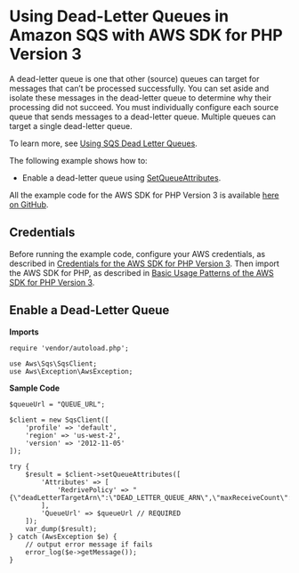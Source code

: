 # Using Dead\-Letter Queues in Amazon SQS with AWS SDK for PHP Version 3<a name="sqs-examples-dead-letter-queues"></a>

A dead\-letter queue is one that other \(source\) queues can target for messages that can’t be processed successfully\. You can set aside and isolate these messages in the dead\-letter queue to determine why their processing did not succeed\. You must individually configure each source queue that sends messages to a dead\-letter queue\. Multiple queues can target a single dead\-letter queue\.

To learn more, see [Using SQS Dead Letter Queues](https://docs.aws.amazon.com/AWSSimpleQueueService/latest/SQSDeveloperGuide/sqs-dead-letter-queues.html)\.

The following example shows how to:
+ Enable a dead\-letter queue using [SetQueueAttributes](https://docs.aws.amazon.com/aws-sdk-php/v3/api/api-sqs-2012-11-05.html#setqueueattributes)\.

All the example code for the AWS SDK for PHP Version 3 is available [here on GitHub](https://github.com/awsdocs/aws-doc-sdk-examples/tree/master/php/example_code)\.

## Credentials<a name="credentials"></a>

Before running the example code, configure your AWS credentials, as described in [Credentials for the AWS SDK for PHP Version 3](guide_credentials.md)\. Then import the AWS SDK for PHP, as described in [Basic Usage Patterns of the AWS SDK for PHP Version 3](getting-started_basic-usage.md)\.

## Enable a Dead\-Letter Queue<a name="enable-a-dead-letter-queue"></a>

 **Imports** 

```
require 'vendor/autoload.php';

use Aws\Sqs\SqsClient; 
use Aws\Exception\AwsException;
```

 **Sample Code** 

```
$queueUrl = "QUEUE_URL";

$client = new SqsClient([
    'profile' => 'default',
    'region' => 'us-west-2',
    'version' => '2012-11-05'
]);

try {
    $result = $client->setQueueAttributes([
        'Attributes' => [
            'RedrivePolicy' => "{\"deadLetterTargetArn\":\"DEAD_LETTER_QUEUE_ARN\",\"maxReceiveCount\":\"10\"}"
        ],
        'QueueUrl' => $queueUrl // REQUIRED
    ]);
    var_dump($result);
} catch (AwsException $e) {
    // output error message if fails
    error_log($e->getMessage());
}
```